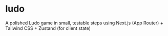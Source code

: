 # ludo
A polished Ludo game in small, testable steps using Next.js (App Router) + Tailwind CSS + Zustand (for client state)

